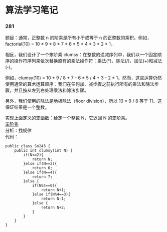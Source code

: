 # 算法学习笔记 
### 281
题目：通常，正整数 n 的阶乘是所有小于或等于 n 的正整数的乘积。例如，factorial(10) = 10 * 9 * 8 * 7 * 6 * 5 * 4 * 3 * 2 * 1。

相反，我们设计了一个笨阶乘 clumsy：在整数的递减序列中，我们以一个固定顺序的操作符序列来依次替换原有的乘法操作符：乘法(*)，除法(/)，加法(+)和减法(-)。

例如，clumsy(10) = 10 * 9 / 8 + 7 - 6 * 5 / 4 + 3 - 2 * 1。然而，这些运算仍然使用通常的算术运算顺序：我们在任何加、减步骤之前执行所有的乘法和除法步骤，并且按从左到右处理乘法和除法步骤。

另外，我们使用的除法是地板除法（floor division），所以 10 * 9 / 8 等于 11。这保证结果是一个整数。

实现上面定义的笨函数：给定一个整数 N，它返回 N 的笨阶乘。  
[笨阶乘](https://leetcode-cn.com/problems/clumsy-factorial/)  
分析：找规律  
代码：
~~~
public class So243 {
    public int clumsy(int N) {
        if(N<=2){
            return N;
        }else if(N==3){
            return 6;
        }else if(N==4){
            return 7;
        }else {
            if(N%4==0){
                return N+1;
            }else if(N%4==3){
                return N-1;
            }else {
                return N+2;
            }
        }
    }
}

~~~